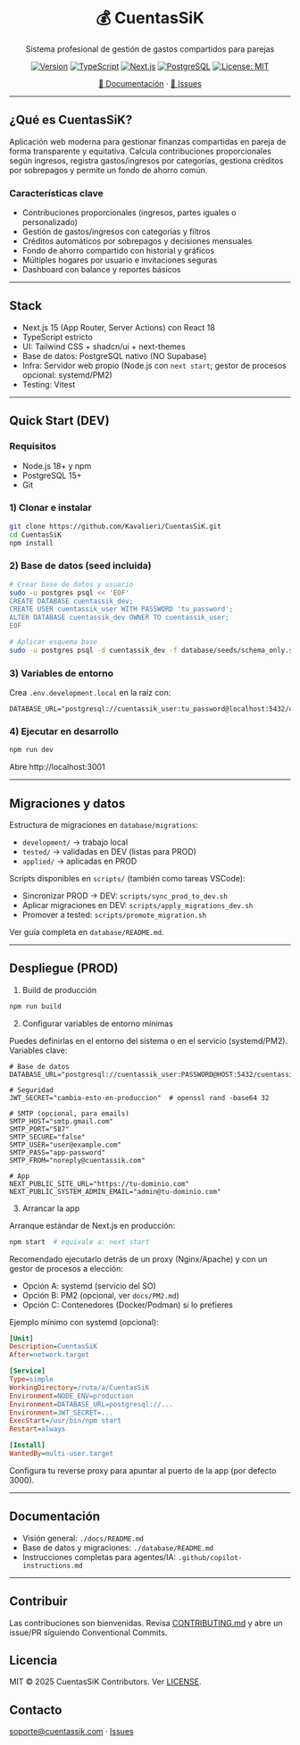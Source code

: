 <div align="center">

# 💰 CuentasSiK

Sistema profesional de gestión de gastos compartidos para parejas

[![Version](https://img.shields.io/badge/version-1.0.0-blue?style=flat-square)](https://github.com/Kavalieri/CuentasSiK/releases)
[![TypeScript](https://img.shields.io/badge/TypeScript-5.x-blue?logo=typescript&style=flat-square)](https://www.typescriptlang.org/)
[![Next.js](https://img.shields.io/badge/Next.js-15+-black?logo=next.js&style=flat-square)](https://nextjs.org/)
[![PostgreSQL](https://img.shields.io/badge/PostgreSQL-15+-blue?logo=postgresql&style=flat-square)](https://postgresql.org/)
[![License: MIT](https://img.shields.io/badge/License-MIT-yellow.svg?style=flat-square)](./LICENSE)

[📖 Documentación](./docs) · [🐛 Issues](https://github.com/Kavalieri/CuentasSiK/issues)

</div>

---

## ¿Qué es CuentasSiK?

Aplicación web moderna para gestionar finanzas compartidas en pareja de forma transparente y equitativa. Calcula contribuciones proporcionales según ingresos, registra gastos/ingresos por categorías, gestiona créditos por sobrepagos y permite un fondo de ahorro común.

### Características clave

- Contribuciones proporcionales (ingresos, partes iguales o personalizado)
- Gestión de gastos/ingresos con categorías y filtros
- Créditos automáticos por sobrepagos y decisiones mensuales
- Fondo de ahorro compartido con historial y gráficos
- Múltiples hogares por usuario e invitaciones seguras
- Dashboard con balance y reportes básicos

---

## Stack

- Next.js 15 (App Router, Server Actions) con React 18
- TypeScript estricto
- UI: Tailwind CSS + shadcn/ui + next-themes
- Base de datos: PostgreSQL nativo (NO Supabase)
- Infra: Servidor web propio (Node.js con `next start`; gestor de procesos opcional: systemd/PM2)
- Testing: Vitest

---

## Quick Start (DEV)

### Requisitos

- Node.js 18+ y npm
- PostgreSQL 15+
- Git

### 1) Clonar e instalar

```bash
git clone https://github.com/Kavalieri/CuentasSiK.git
cd CuentasSiK
npm install
```

### 2) Base de datos (seed incluida)

```bash
# Crear base de datos y usuario
sudo -u postgres psql << 'EOF'
CREATE DATABASE cuentassik_dev;
CREATE USER cuentassik_user WITH PASSWORD 'tu_password';
ALTER DATABASE cuentassik_dev OWNER TO cuentassik_user;
EOF

# Aplicar esquema base
sudo -u postgres psql -d cuentassik_dev -f database/seeds/schema_only.sql
```

### 3) Variables de entorno

Crea `.env.development.local` en la raíz con:

```env
DATABASE_URL="postgresql://cuentassik_user:tu_password@localhost:5432/cuentassik_dev"
```

### 4) Ejecutar en desarrollo

```bash
npm run dev
```

Abre http://localhost:3001

---

## Migraciones y datos

Estructura de migraciones en `database/migrations`:

- `development/` → trabajo local
- `tested/` → validadas en DEV (listas para PROD)
- `applied/` → aplicadas en PROD

Scripts disponibles en `scripts/` (también como tareas VSCode):

- Sincronizar PROD → DEV: `scripts/sync_prod_to_dev.sh`
- Aplicar migraciones en DEV: `scripts/apply_migrations_dev.sh`
- Promover a tested: `scripts/promote_migration.sh`

Ver guía completa en `database/README.md`.

---

## Despliegue (PROD)

1. Build de producción

```bash
npm run build
```

2. Configurar variables de entorno mínimas

Puedes definirlas en el entorno del sistema o en el servicio (systemd/PM2). Variables clave:

```env
# Base de datos
DATABASE_URL="postgresql://cuentassik_user:PASSWORD@HOST:5432/cuentassik_prod"

# Seguridad
JWT_SECRET="cambia-esto-en-produccion"  # openssl rand -base64 32

# SMTP (opcional, para emails)
SMTP_HOST="smtp.gmail.com"
SMTP_PORT="587"
SMTP_SECURE="false"
SMTP_USER="user@example.com"
SMTP_PASS="app-password"
SMTP_FROM="noreply@cuentassik.com"

# App
NEXT_PUBLIC_SITE_URL="https://tu-dominio.com"
NEXT_PUBLIC_SYSTEM_ADMIN_EMAIL="admin@tu-dominio.com"
```

3. Arrancar la app

Arranque estándar de Next.js en producción:

```bash
npm start  # equivale a: next start
```

Recomendado ejecutarlo detrás de un proxy (Nginx/Apache) y con un gestor de procesos a elección:

- Opción A: systemd (servicio del SO)
- Opción B: PM2 (opcional, ver `docs/PM2.md`)
- Opción C: Contenedores (Docker/Podman) si lo prefieres

Ejemplo mínimo con systemd (opcional):

```ini
[Unit]
Description=CuentasSiK
After=network.target

[Service]
Type=simple
WorkingDirectory=/ruta/a/CuentasSiK
Environment=NODE_ENV=production
Environment=DATABASE_URL=postgresql://...
Environment=JWT_SECRET=...
ExecStart=/usr/bin/npm start
Restart=always

[Install]
WantedBy=multi-user.target
```

Configura tu reverse proxy para apuntar al puerto de la app (por defecto 3000).

---

## Documentación

- Visión general: `./docs/README.md`
- Base de datos y migraciones: `./database/README.md`
- Instrucciones completas para agentes/IA: `.github/copilot-instructions.md`

---

## Contribuir

Las contribuciones son bienvenidas. Revisa [CONTRIBUTING.md](./CONTRIBUTING.md) y abre un issue/PR siguiendo Conventional Commits.

## Licencia

MIT © 2025 CuentasSiK Contributors. Ver [LICENSE](./LICENSE).

## Contacto

soporte@cuentassik.com · [Issues](https://github.com/Kavalieri/CuentasSiK/issues)

